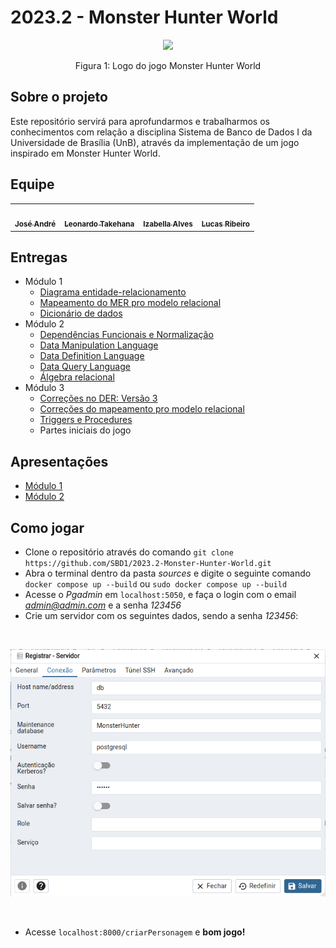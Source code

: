 # 2023.2 - Monster Hunter World
<div align="center">
    <img src="https://i.pinimg.com/originals/d2/d6/c3/d2d6c3aa26d0555412c0f422924a45ab.png" style="width:35vw"/>
    <p> Figura 1: Logo do jogo Monster Hunter World</p> 
</div>

## Sobre o projeto
Este repositório servirá para aprofundarmos e trabalharmos os conhecimentos com relação a disciplina Sistema de Banco de Dados I da Universidade de Brasília (UnB), através da implementação de um jogo inspirado em Monster Hunter World.

## Equipe

<table>
  <tr>
    <td align="center"><a href="https://github.com/joseandre25"><img style="border-radius: 50%;" src="https://avatars.githubusercontent.com/u/98027989?v=4" width="100px;" alt=""/><br /><sub><b>José André</b></sub></a><br />
    <td align="center"><a href="https://github.com/ltakehana"><img style="border-radius: 50%;" src="https://avatars.githubusercontent.com/u/50973367?v=4" width="100px;" alt=""/><br /><sub><b>Leonardo Takehana</b></sub></a><br /><a href="Link git" title="Rocketseat"></a></td>
    <td align="center"><a href="https://github.com/izabellaalves"><img style="border-radius: 50%;" src="https://avatars.githubusercontent.com/u/97957709?v=4" width="100px;" alt=""/><br /><sub><b>Izabella Alves</b></sub></a><br /><a href="Link git" title="Rocketseat"></a></td>
        <td align="center"><a href="https://github.com/lucassouzs"><img style="border-radius: 50%;" src="https://avatars.githubusercontent.com/u/98030825?v=4" width="100px;" alt=""/><br /><sub><b>Lucas Ribeiro</b></sub></a><br />
  </tr>
</table>

## Entregas
- Módulo 1
    - [Diagrama entidade-relacionamento](https://sbd1.github.io/2023.2-Monster-Hunter-World/modulo%201/diagrama-entidade-relacionamento/)
    - [Mapeamento do MER pro modelo relacional](https://sbd1.github.io/2023.2-Monster-Hunter-World/modulo%201/mapeamento-mer-relacional/)
    - [Dicionário de dados](https://sbd1.github.io/2023.2-Monster-Hunter-World/modulo%201/dicionario-de-dados/)
- Módulo 2
    - [Dependências Funcionais e Normalização](https://sbd1.github.io/2023.2-Monster-Hunter-World/modulo%202/normalizacao/)
    - [Data Manipulation Language](https://sbd1.github.io/2023.2-Monster-Hunter-World/modulo%202/dml/)
    - [Data Definition Language](https://sbd1.github.io/2023.2-Monster-Hunter-World/modulo%202/ddl/)
    - [Data Query Language](https://sbd1.github.io/2023.2-Monster-Hunter-World/modulo%202/dql/)
    - [Álgebra relacional](https://sbd1.github.io/2023.2-Monster-Hunter-World/modulo%202/algebra-relacional/)
- Módulo 3
    - [Correções no DER: Versão 3](https://raw.githubusercontent.com/SBD1/2023.2-Monster-Hunter-World/main/docs/imagens/DER_MonsterHunter_V3.png)
    - [Correções do mapeamento pro modelo relacional](https://raw.githubusercontent.com/SBD1/2023.2-Monster-Hunter-World/main/docs/imagens/mermhw.drawio.png)
    - [Triggers e Procedures](https://github.com/SBD1/2023.2-Monster-Hunter-World/blob/main/sources/sql_scripts/Triggers-e-Stored-Procedures.sql)
    - Partes iniciais do jogo

## Apresentações
- [Módulo 1](https://unbbr-my.sharepoint.com/:v:/g/personal/211063149_aluno_unb_br/EZMSun3UQ4JEqEoEa4H_HUYBgKvWdvKDfzN-Mr9kkcnI3Q?e=m2EhVo&nav=eyJyZWZlcnJhbEluZm8iOnsicmVmZXJyYWxBcHAiOiJTdHJlYW1XZWJBcHAiLCJyZWZlcnJhbFZpZXciOiJTaGFyZURpYWxvZyIsInJlZmVycmFsQXBwUGxhdGZvcm0iOiJXZWIiLCJyZWZlcnJhbE1vZGUiOiJ2aWV3In19)
- [Módulo 2](https://unbbr-my.sharepoint.com/personal/211063149_aluno_unb_br/_layouts/15/stream.aspx?id=%2Fpersonal%2F211063149%5Faluno%5Funb%5Fbr%2FDocuments%2FGrava%C3%A7%C3%B5es%2FGrava%C3%A7%C3%A3o%20%2D%20SBD1%20%2D%20M%C3%B3dulo%202%2D20231029%5F154516%2DGrava%C3%A7%C3%A3o%20de%20Reuni%C3%A3o%2Emp4&ga=1&referrer=StreamWebApp%2EWeb&referrerScenario=AddressBarCopied%2Eview)

## Como jogar

- Clone o repositório através do comando ```git clone https://github.com/SBD1/2023.2-Monster-Hunter-World.git```
- Abra o terminal dentro da pasta *sources* e digite o seguinte comando ```docker compose up --build``` ou ```sudo docker compose up --build```
- Acesse o *Pgadmin* em ```localhost:5050```, e faça o login com o email *admin@admin.com* e a senha *123456*
- Crie um servidor com os seguintes dados, sendo a senha *123456*:

<br>

![Configuração do servidor](https://raw.githubusercontent.com/SBD1/2023.2-Monster-Hunter-World/f526c0dcd4bed4bc5e2a080ed9698455fc6b8554/docs/imagens/config-servidor.png)

<br>

- Acesse ```localhost:8000/criarPersonagem``` e **bom jogo!**
   

